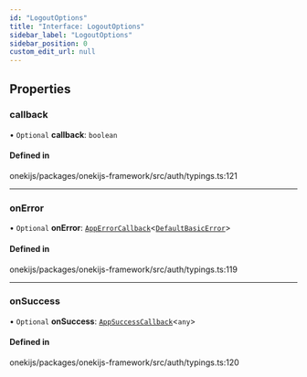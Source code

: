 ```yaml
---
id: "LogoutOptions"
title: "Interface: LogoutOptions"
sidebar_label: "LogoutOptions"
sidebar_position: 0
custom_edit_url: null
---
```


## Properties

### callback

• `Optional` **callback**: `boolean`

#### Defined in

onekijs/packages/onekijs-framework/src/auth/typings.ts:121

___

### onError

• `Optional` **onError**: [`AppErrorCallback`](../types/AppErrorCallback.md)<[`DefaultBasicError`](../classes/DefaultBasicError.md)\>

#### Defined in

onekijs/packages/onekijs-framework/src/auth/typings.ts:119

___

### onSuccess

• `Optional` **onSuccess**: [`AppSuccessCallback`](../types/AppSuccessCallback.md)<`any`\>

#### Defined in

onekijs/packages/onekijs-framework/src/auth/typings.ts:120
